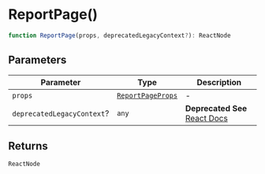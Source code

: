 # ReportPage()

```ts
function ReportPage(props, deprecatedLegacyContext?): ReactNode
```

## Parameters

| Parameter | Type | Description |
| ------ | ------ | ------ |
| `props` | [`ReportPageProps`](../interfaces/ReportPageProps.md) | - |
| `deprecatedLegacyContext`? | `any` | **Deprecated** **See** [React Docs](https://legacy.reactjs.org/docs/legacy-context.html#referencing-context-in-lifecycle-methods) |

## Returns

`ReactNode`

